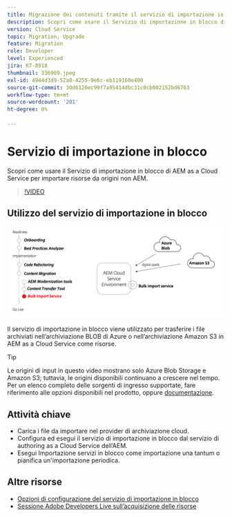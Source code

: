 ```yaml
---
title: Migrazione dei contenuti tramite il servizio di importazione in blocco
description: Scopri come usare il Servizio di importazione in blocco di AEM as a Cloud Service per importare risorse da origini non AEM.
version: Cloud Service
topic: Migration, Upgrade
feature: Migration
role: Developer
level: Experienced
jira: KT-8918
thumbnail: 336969.jpeg
exl-id: 4944d3d9-52a0-4255-9e6c-eb119160e400
source-git-commit: 30d6120ec99f7a95414dbc31c0cb002152bd6763
workflow-type: tm+mt
source-wordcount: '201'
ht-degree: 0%

---
```


# Servizio di importazione in blocco

Scopri come usare il Servizio di importazione in blocco di AEM as a Cloud Service per importare risorse da origini non AEM.



>[!VIDEO](https://video.tv.adobe.com/v/336969?quality=12&learn=on)

## Utilizzo del servizio di importazione in blocco

![Ciclo di vita del servizio di importazione in blocco](../assets/bulk-import-service.png)

Il servizio di importazione in blocco viene utilizzato per trasferire i file archiviati nell’archiviazione BLOB di Azure o nell’archiviazione Amazon S3 in AEM as a Cloud Service come risorse.

>[!TIP]
>
> Le origini di input in questo video mostrano solo Azure Blob Storage e Amazon S3; tuttavia, le origini disponibili continuano a crescere nel tempo. Per un elenco completo delle sorgenti di ingresso supportate, fare riferimento alle opzioni disponibili nel prodotto, oppure [documentazione](https://experienceleague.adobe.com/docs/experience-manager-cloud-service/content/assets/manage/add-assets.html#bulk-upload).

## Attività chiave

+ Carica i file da importare nel provider di archiviazione cloud.
+ Configura ed esegui il servizio di importazione in blocco dal servizio di authoring as a Cloud Service dell’AEM.
+ Esegui Importazione servizi in blocco come importazione una tantum o pianifica un&#39;importazione periodica.

## Altre risorse

+ [Opzioni di configurazione del servizio di importazione in blocco](https://experienceleague.adobe.com/docs/experience-manager-cloud-service/content/assets/manage/add-assets.html#configure-bulk-ingestor-tool)
+ [Sessione Adobe Developers Live sull’acquisizione delle risorse](https://experienceleague.adobe.com/docs/adobe-developers-live-events/events/2021/feb2021/asset-bulk-ingestion.html)

